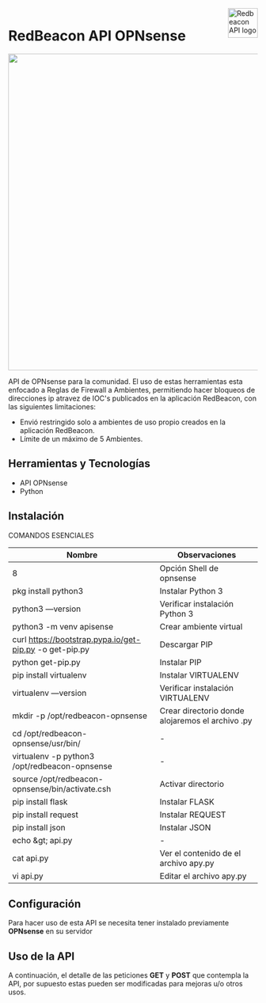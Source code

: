 <a href="https://redbeacon.cl/">
    <img src="https://firebasestorage.googleapis.com/v0/b/ark-not.appspot.com/o/redbeaconopnsense.png?alt=media&token=dc6722c3-ca49-438d-87de-e95c9c9aadb3" alt="Redbeacon API logo" title="Redbeacon" align="right" height="60" />
</a>

RedBeacon API OPNsense
======================

<img src="https://firebasestorage.googleapis.com/v0/b/ark-not.appspot.com/o/redOPN.png?alt=media&token=0c4db906-8ddc-49a0-acc9-b6adc1ee7a2a" width="640">

API de OPNsense para la comunidad. El uso de estas herramientas esta enfocado a Reglas de Firewall a Ambientes, permitiendo hacer bloqueos de direcciones ip atravez de IOC's  publicados en la aplicación RedBeacon, con las siguientes limitaciones:

- Envió restringido solo a ambientes de uso propio creados en la aplicación RedBeacon.
- Límite de un máximo de 5 Ambientes.

## Herramientas y Tecnologías

 - API OPNsense
 - Python

## Instalación

COMANDOS ESENCIALES

| Nombre | Observaciones |
| --- | --- |
| 8 | Opción Shell de opnsense |
| pkg install python3 | Instalar Python 3 |
| python3 —version | Verificar instalación Python 3 |
| python3 -m venv apisense | Crear ambiente virtual |
| curl https://bootstrap.pypa.io/get-pip.py -o get-pip.py | Descargar PIP |
| python get-pip.py | Instalar PIP |
| pip install virtualenv | Instalar VIRTUALENV |
| virtualenv —version | Verificar instalación VIRTUALENV |
| mkdir -p /opt/redbeacon-opnsense | Crear directorio donde alojaremos el archivo .py |
| cd /opt/redbeacon-opnsense/usr/bin/ | - |
| virtualenv -p python3 /opt/redbeacon-opnsense | - |
| source /opt/redbeacon-opnsense/bin/activate.csh | Activar directorio |
| pip install flask | Instalar FLASK |
| pip install request | Instalar REQUEST |
| pip install json | Instalar JSON |
| echo \&gt; api.py | - |
| cat api.py | Ver el contenido de el archivo apy.py |
| vi api.py | Editar el archivo apy.py |



## Configuración
Para hacer uso de esta API se necesita tener instalado previamente **OPNsense** en su servidor


## Uso de la API

A continuación, el detalle de las peticiones **GET** y **POST** que contempla la API, por supuesto estas pueden ser modificadas para mejoras u/o otros usos.
